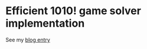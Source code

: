 # Efficient 1010! game solver implementation

See my [blog entry](https://blog.coelho.net/1010-analysis/)
